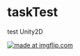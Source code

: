 # taskTest
test Unity2D


<a href="https://imgflip.com/gif/20ajgd"><img src="https://i.imgflip.com/20ajgd.gif" title="made at imgflip.com"/></a>

